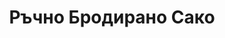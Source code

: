 ---
sw-dress-id: jacket
sw-dress-name: &title Ръчно Бродирано Сако
sw-dress-collection-id: simplicite
sw-dress-producer: Amelii
sw-dress-colors:
  - слонова кост
sw-dress-sizes: от XS до XXL
sw-dress-modelSize: M, слонова кост
sw-dress-price: 460
sw-dress-description: &desc |-
  Сако с изцяло ръчна бродерия и обемни ръкави.
sw-dress-photos:
  - close-2
  - front
  - head
  - back
  - close
title: *title
description: *desc
layout: dress
image: /assets/images/dresses/jacket-close-2-1280.JPG
permalink: /dresses/jacket
---